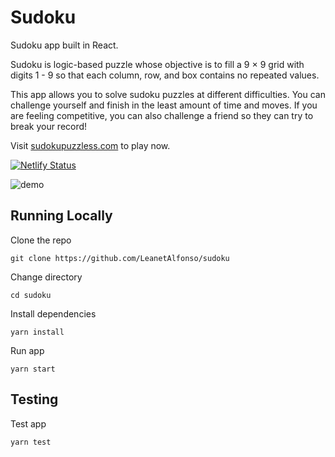 # Sudoku

Sudoku app built in React.

Sudoku is logic-based puzzle whose objective is to fill a 9 × 9 grid with digits 1 - 9 so that each column, row, and box contains no repeated values.

This app allows you to solve sudoku puzzles at different difficulties. You can challenge yourself and finish in the least amount of time and moves. If you are feeling competitive, you can also challenge a friend so they can try to break your record!

Visit [sudokupuzzless.com](https://www.sudokupuzzless.com/) to play now.

[![Netlify Status](https://api.netlify.com/api/v1/badges/5b5228d1-6040-4e0d-be1e-a74ba212dd5e/deploy-status)](https://app.netlify.com/sites/leasudokupuzzle/deploys)

<img alt="demo" src="demo.gif"/>

## Running Locally

Clone the repo

```
git clone https://github.com/LeanetAlfonso/sudoku
```

Change directory

```
cd sudoku
```

Install dependencies

```
yarn install
```

Run app

```
yarn start
```

## Testing

Test app

```
yarn test
```
